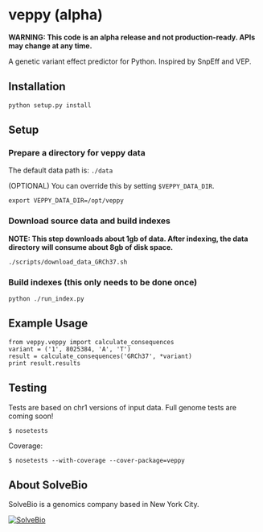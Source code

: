 # veppy (alpha)

**WARNING: This code is an alpha release and not production-ready. APIs may change at any time.**

A genetic variant effect predictor for Python. Inspired by SnpEff and VEP.


## Installation

```
python setup.py install
```

## Setup

### Prepare a directory for veppy data

The default data path is: `./data`

(OPTIONAL) You can override this by setting `$VEPPY_DATA_DIR`.

```
export VEPPY_DATA_DIR=/opt/veppy
```

### Download source data and build indexes

**NOTE: This step downloads about 1gb of data. After indexing, the data directory will consume about 8gb of disk space.**

```
./scripts/download_data_GRCh37.sh
```

### Build indexes (this only needs to be done once)

```
python ./run_index.py
```

## Example Usage

```
from veppy.veppy import calculate_consequences
variant = ('1', 8025384, 'A', 'T')
result = calculate_consequences('GRCh37', *variant)
print result.results
```


## Testing

Tests are based on chr1 versions of input data.
Full genome tests are coming soon!

```
$ nosetests
```

Coverage:
```
$ nosetests --with-coverage --cover-package=veppy
```


## About SolveBio

SolveBio is a genomics company based in New York City.

[![SolveBio](https://s3.amazonaws.com/veppy/solvebio_logo.png)](https://www.solvebio.com/)
